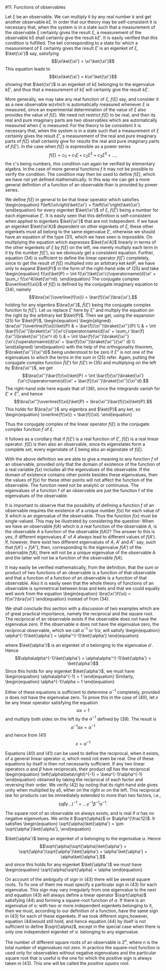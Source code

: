 #11. Functions of observables

Let $\xi$ be an observable. We can multiply it by any real number $k$ and get another observable $k\xi$. In order that our theory may be self-consistent it is necessary that, when the system is in a state such that a measurement of the observable $\xi$ certainly gives the result $\xi$, a measurement of the observable k5 shall certainly give the result $k\xi'$. It is easily verified that this condition is fulfilled. The ket corresponding to a state for which a measurement of E certainly gives the result $\xi'$ is an eigenket of $\xi$, $\ket{\xi'}$ say, satisfying
$$\xi\ket{\xi'} = \xi'\ket{\xi'}$$
This equation leads to
$$k\xi\ket{\xi'} = k\xi'\ket{\xi'}$$
showing that $\ket{\xi'}$ is an eigenket of $k\xi$ belonging to the eigenvalue $k\xi'$, and thus that a measurement of $k\xi$ will certainly give the result $k\xi'$.

More generally, we may take any real function of $\xi$, $f\left(\xi\right)$ say, and consider it as a new observable wzvhich is automatically measured
whenever $\xi$ is measured, since an experimental determination of the value of $\xi$ also provides the value of $f\left(\xi\right)$. We need not restrict $f\left(\xi\right)$ to be real, and then its real and pure imaginary parts are two observables which are automatically measured when $\xi$ is measured. For the theory to be consistent it is necessary that, when the system is in a state such that a measurement of $\xi$ certainly gives the result $\xi'$, a measurement of the real and pure imaginary parts of $f\left(\xi\right)$ shall certainly give for results the real and pure imaginary parts of $f\left(\xi'\right)$. In the case when $f\left(\xi\right)$ is expressible as a power series
$$f\left(\xi\right) = c_0 + c_1\xi + c_2\xi^2 + c_3\xi^3 + \ldots,$$
the c's being numbers, this condition can again be verified by elementary algebra. In the case of more general functions $f$ it may not be possible to verify the condition. The condition may then be used to define $f\left(\xi\right)$, which we have not yet defined mathematically. In this way me can get a more general definition of a function of an observable than is provided by power series.

We define $f\left(\xi\right)$ in general to be that linear operator which satisfies
\begin{equation}
f\left(\xi\right)\ket{\xi'} = f\left(\xi'\right)\ket{\xi'}
\end{equation}
for every eigenket $\ket{\xi'}$ of $\xi$, $f\left(\xi'\right)$ being a number for each eigenvalue $\xi'$. It is easily seen that this deﬁnition is self-consistent when applied to eigenkets $\ket{\xi'}$ that are not independent. If we have an eigenket $\ket{\xi'A}$ dependent on other eigenkets of $\xi$, these other eigenkets must all belong to the same eigenvalue $\xi'$, otherwise we should have an equation of the type (31), which we have seen is impossible. On multiplying the equation which expresses $\ket{\xi'A}$ linearly in terms of the other eigenkets of $\xi$ by $f\left(\xi\right)$ on the left, me merely multiply each term in it by the number $f\left(\xi'\right)$, so we obviously get a consistent equation. Further, equation (34) is sufficient to define the linear operator $f\left(\xi'\right)$ completely, since to get the result of $f\left(\xi\right)$ multiplied into an arbitrary ket $ket{P}$, we have only to expand $\ket{P}$ in the form of the right-hand side of (25) and take
\begin{equation}
f(\xi)\ket{P} = \int f(\xi')\ket{\xi'c}\operatorname{d}\xi' + \sum_r f(\xi^4)\ket{\xi^rd}.
\end{equation}
The conjugate complex $\overline{f(\xi)}$ of $f(\xi)$ is defined by the conjugate imaginary equation to (34), namely
$$\bra{\xi'}\overline{f(\xi)} = \bar{f}(\xi')\bra{\xi'},$$
holding for any eigenbra $\bra{\xi'}$, $\bar{f}(\xi')$ being the conjugate complex function to $f(\xi')$. Let us replace $\xi'$ here by $\xi''$ and multiply the equation on the right by the arbitrary ket $\ket{P}$. Then we get, using
the expansion (25) for $\ket{P}$,
\begin{equation}
\begin{aligned}
\bra{\xi''}\overline{f(\xi)}\ket{P} & = \bar{f}(\xi'')\braket{\xi''}{P} \\\\
                                    & = \int \bar{f}(\xi'')\braket{\xi''}{\xi'c}\operatorname{d}\xi' + \sum_r \bar{f}(\xi'')\braket{\xi''}{\xi^r d} \\\\
                                    & = \int \bar{f}(\xi'')\braket{\xi''}{\xi'c}\operatorname{d}\xi' + \bar{f}(\xi'')\braket{\xi''}{\xi'' d} \\\\
\end{aligned}
\end{equation}
with the help of the orthogonality theorem, $\braket{\xi''}{\xi''d}$ being understood to be zero if $\xi''$ is not one of the eigenvalues to which the terms
in the sum in (25) refer. Again, putting the conjugate complex function $\bar{f}(\xi')$ for $f(\xi')$ in (35) and multiplying on the left by $\bra{\xi''}$, we get
$$\bra{\xi''}\bar{f}(\xi)\ket{P} = \int \bar{f}(\xi')\braket{\xi'}{\xi'c}\operatorname{d}\xi' + \bar{f}(\xi'')\braket{\xi''}{\xi''d}.$$
The right-hand side here equals that of (36), since the integrands
vanish for $\xi' \ne \xi''$, and hence
$$\bra{\xi''}\overline{f(\xi)}\ket{P} = \bra{\xi''}\bar{f}(\xi)\ket{P}.$$
This holds for $\bra{\xi''}$ any eigenbra and $\ket{P}$ any ket, so
\begin{equation}
\overline{f(\xi)} = \bar{f}(\xi).
\end{equation}

Thus the conjugate complex of the linear operator $f(\xi)$ is the conjugate complex function $\bar{f}$ of $\xi$.

It follows as a corollary that if $f(\xi')$ is a real function of $\xi'$, $f(\xi)$ is a real linear operator. $f(\xi)$ is then also an observable, since its eigenstates form a complete set, every eigenstate of $\xi$ being also an eigenstate of $f(\xi)$.

With the above definition we are able to give a meaning to any function $f$ of an observable, provided only that the domain of existence of the function of a real variable $f(x)$ includes all the eigenvalues of the observable. If the domain of existence contains other points besides these eigenvalues, then the values of $f(x)$ for these other points will not affect the function of the observable. The function need not be analytic or continuous. The eigenvalues of a function f of an observable are just the function f of the eigenvalues of the observable.

It is important to observe that the possibility of defining a function $f$ of an observable requires the existence of a unique number $f(x)$ for each value of X which is an eigenvalue of the observable. Thus the function $f(x)$ must be single-valued. This may be illustrated by considering the question: When we have an observable $f(A)$ which is a real function of the observable $A$, is the observable $A$ a function of the observable $f(A)$)? The answer to this is yes, if different eigenvalues $A'$ of $A$ always lead to different values of $f(A')$. If, however, there exist two different eigenvalues of $A$, $A'$ and $A'$' say, such that $f(A') = f(A'')$, then, corresponding to the eigenvalue $f(A')$ of the observable $f(A)$, there will not be a unique eigenvalue of the observable A and the latter will not be a function of the observable $f(A)$.

It may easily be verified mathematically, from the definition, that the sum or product of two functions of an observable is a function of that observable and that a function of a function of an observable is a function of that observable. Also it is easily seen that the whole theory of functions of an observable is symmetrical between bras and kets and that we could equally well work from the equation
\begin{equation}
\bra{\xi'}f(\xi) = f(\xi')\bra{\xi'}
\end{equation}
instead of from (34).

We shall conclude this section with a discussion of two examples which are of great practical importance, namely the reciprocal and the square root. The reciprocal of an observable exists if the observable does not have the eigenvalue zero. If the observable $\alpha$ does not have the eigenvalue zero, the reciprocal observable, which we call $\alpha^{-1}$ or $1/\alpha$, will satisfy
\begin{equation}
\alpha^{-1}\ket{\alpha'} = \alpha'^{-1}\ket{\alpha'}
\end{equation}

where $\ket{\alpha'}$ is an eigenket of $\alpha$ belonging to the eigenvalue $\alpha'$. Hence
$$\alpha\alpha^{-1}\ket{\alpha'} = \alpha\alpha'^{-1}\ket{\alpha'} = \ket{\alpha'}$$
Since this holds for any eigenket $\ket{\alpha'}$, we must have
\begin{equation}
\alpha\alpha^{-1} = 1
\end{equation}
Similarly,
\begin{equation}
\alpha^{-1}\alpha = 1
\end{equation}

Either of these equations is sufficient to determine $\alpha^{-1}$ completely, provided $\alpha$ does not have the eigenvalue zero. To prove this in the case of (40), let $x$ be any linear operator satisfying the equation
$$\alpha x = 1$$
and multiply both sides on the left by the $\alpha^{-1}$ defined by (39). The result is
$$\alpha^{-1}\alpha x = \alpha^{-1}$$
and hence from (41)
$$ x = \alpha^{-1}$$

Equations (40) and (41) can be used to define the reciprocal, when it exists, of a general linear operator $\alpha$, which need not even be real. One of these equations by itself is then not necessarily sufficient. If any two linear operators $\alpha$ and $\beta$ have reciprocals, their product $\alpha\beta$ has the reciprocal
\begin{equation}
\left(\alpha\beta\right)^{-1} = \beta^{-1}\alpha^{-1}
\end{equation}
obtained by taking the reciprocal of each factor and reversing their order. We verify (42) by noting that its right-hand side gives unity when multiplied by a5, either on the right or on the left. This reciprocal law for products can be immediately extended to more than two factors, i.e.,
$$\left(\alpha\beta\gamma\ldots\right)^{-1} = \ldots\gamma^{-1}\beta^{-1}\alpha^{-1}.$$

The square root of an observable on always exists, and is real if $\alpha$ has no negative eigenvnlues. We write it $\sqrt{\alpha}$ or $\alpha^{\frac12}$. It satisfies
\begin{equation}
\sqrt{\alpha}\ket{\alpha'} = \pm \sqrt{\alpha'}\ket{\alpha'},
\end{equation}

$\ket{\alpha'}$ being an eigenket of $\alpha$ belonging to the eigenvalue $\alpha$. Hence
$$\sqrt{\alpha}\sqrt{\alpha}\ket{\alpha'} = \sqrt{\alpha'}\sqrt{\alpha'}\ket{\alpha'} = \alpha'\ket{\alpha'} = \alpha\ket{\alpha'},$$
and since this holds for any eigenket $\ket{\alpha'}$ we must have
\begin{equation}
\sqrt{\alpha}\sqrt{\alpha} = \alpha
\end{equation}

On account of the ambiguity of sign in (43) there will be several square roots. To fix one of them me must specify a particular sign in (43) for each eigenvalue. This sign may vary irregularly from one eigenvalue to the next and equation (43) will always define a linear operator $\sqrt{\alpha}$ satisfying (44) and forming a square-root function of $\alpha$. If there is an eigenvalue of o: with two or more independent eigenkets belonging to it, then we must, according to our definition of a function, have the same sign in (43) for each of these eigenkets. If we took different signs,however, equation (44)would still hold, and hence equation (44) by itself is not sufficient to define $\sqrt{\alpha}$, except in the special case when there is only one independent eigenket of $\alpha$. belonging to any eigenvalue.

The number of different square roots of an observable is $2^n$, where $n$ is the total number of eigenvalues not zero. In practice the square-root function is used only for observables without negative eigenvalues and the particular square root that is useful is the one for which the positive sign is always taken in (43). This one will be called the *positive square root*.
